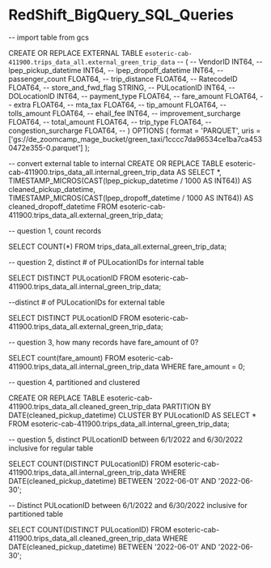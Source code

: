 # RedShift_BigQuery_SQL_Queries

-- import table from gcs

CREATE OR REPLACE EXTERNAL TABLE `esoteric-cab-411900.trips_data_all.external_green_trip_data`
-- (
--   VendorID INT64,
--   lpep_pickup_datetime INT64,
--   lpep_dropoff_datetime INT64,
--   passenger_count FLOAT64,
--   trip_distance FLOAT64,
--   RatecodeID FLOAT64,
--   store_and_fwd_flag STRING,
--   PULocationID INT64,
--   DOLocationID INT64,
--   payment_type FLOAT64,
--   fare_amount FLOAT64,
--   extra FLOAT64,
--   mta_tax FLOAT64,
--   tip_amount FLOAT64,
--   tolls_amount FLOAT64,
--   ehail_fee INT64,
--   improvement_surcharge FLOAT64,
--   total_amount FLOAT64,
--   trip_type FLOAT64,
--   congestion_surcharge FLOAT64,
-- )
OPTIONS (
  format = 'PARQUET',
  uris = ['gs://de_zoomcamp_mage_bucket/green_taxi/1cccc7da96534ce1ba7ca4530472e355-0.parquet']
);

-- convert external table to internal
CREATE OR REPLACE TABLE esoteric-cab-411900.trips_data_all.internal_green_trip_data
AS
SELECT *, TIMESTAMP_MICROS(CAST(lpep_pickup_datetime / 1000 AS INT64)) AS cleaned_pickup_datetime, TIMESTAMP_MICROS(CAST(lpep_dropoff_datetime / 1000 AS INT64)) AS cleaned_dropoff_datetime
FROM esoteric-cab-411900.trips_data_all.external_green_trip_data;

-- question 1, count records

SELECT COUNT(*)
FROM trips_data_all.external_green_trip_data;

-- question 2, distinct # of PULocationIDs for internal table

SELECT DISTINCT PULocationID
FROM esoteric-cab-411900.trips_data_all.internal_green_trip_data;

--distinct # of PULocationIDs for external table

SELECT DISTINCT PULocationID
FROM esoteric-cab-411900.trips_data_all.external_green_trip_data;

-- question 3, how many records have fare_amount of 0?

SELECT count(fare_amount)
FROM esoteric-cab-411900.trips_data_all.internal_green_trip_data
WHERE fare_amount = 0;

-- question 4, partitioned and clustered

CREATE OR REPLACE TABLE esoteric-cab-411900.trips_data_all.cleaned_green_trip_data
PARTITION BY DATE(cleaned_pickup_datetime)
CLUSTER BY PULocationID
AS
SELECT *
FROM esoteric-cab-411900.trips_data_all.internal_green_trip_data;

-- question 5, distinct PULocationID between 6/1/2022 and 6/30/2022 inclusive for regular table

SELECT COUNT(DISTINCT PULocationID)
FROM esoteric-cab-411900.trips_data_all.internal_green_trip_data
WHERE DATE(cleaned_pickup_datetime) BETWEEN '2022-06-01' AND '2022-06-30';

-- Distinct PULocationID between 6/1/2022 and 6/30/2022 inclusive for partitioned table

SELECT COUNT(DISTINCT PULocationID)
FROM esoteric-cab-411900.trips_data_all.cleaned_green_trip_data
WHERE DATE(cleaned_pickup_datetime) BETWEEN '2022-06-01' AND '2022-06-30';
